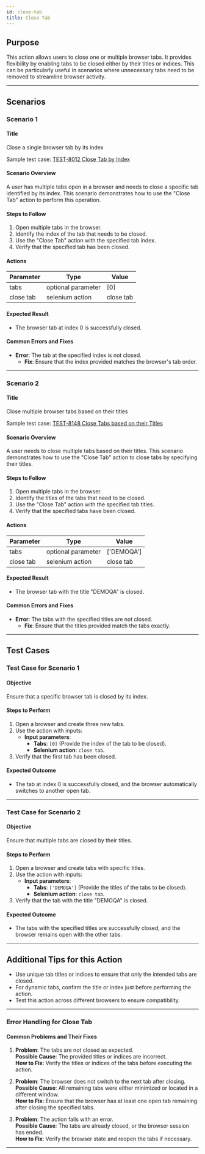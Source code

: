 ```yaml
---
id: close-tab
title: Close Tab
---
```


## Purpose
This action allows users to close one or multiple browser tabs. It provides flexibility by enabling tabs to be closed either by their titles or indices. This can be particularly useful in scenarios where unnecessary tabs need to be removed to streamline browser activity.

---

## Scenarios

### Scenario 1

#### Title
Close a single browser tab by its index  

Sample test case: [TEST-8012 Close Tab by Index](https://zeuz.zeuz.ai/Home/ManageTestCases/Edit/TEST-8012/)

#### Scenario Overview
A user has multiple tabs open in a browser and needs to close a specific tab identified by its index. This scenario demonstrates how to use the "Close Tab" action to perform this operation.

#### Steps to Follow
1. Open multiple tabs in the browser.
2. Identify the index of the tab that needs to be closed.
3. Use the "Close Tab" action with the specified tab index.
4. Verify that the specified tab has been closed.

#### Actions

| Parameter    | Type                | Value     |
|--------------|---------------------|-----------|
| tabs         | optional parameter  | [0]       |
| close tab    | selenium action     | close tab |

#### Expected Result
- The browser tab at index 0 is successfully closed.

#### Common Errors and Fixes
- **Error**: The tab at the specified index is not closed.
  - **Fix**: Ensure that the index provided matches the browser's tab order.

---

### Scenario 2

#### Title
Close multiple browser tabs based on their titles  

Sample test case: [TEST-8148 Close Tabs based on their Titles](https://zeuz.zeuz.ai/Home/ManageTestCases/Edit/TEST-8148/)

#### Scenario Overview
A user needs to close multiple tabs based on their titles. This scenario demonstrates how to use the "Close Tab" action to close tabs by specifying their titles.

#### Steps to Follow
1. Open multiple tabs in the browser.
2. Identify the titles of the tabs that need to be closed.
3. Use the "Close Tab" action with the specified tab titles.
4. Verify that the specified tabs have been closed.

#### Actions

| Parameter     | Type                | Value      |
|---------------|---------------------|------------|
| tabs          | optional parameter  | ['DEMOQA'] |
| close tab     | selenium action     | close tab  |

#### Expected Result
- The browser tab with the title "DEMOQA" is closed.

#### Common Errors and Fixes
- **Error**: The tabs with the specified titles are not closed.
  - **Fix**: Ensure that the titles provided match the tabs exactly.

---

## Test Cases

### Test Case for Scenario 1

#### Objective
Ensure that a specific browser tab is closed by its index.

#### Steps to Perform
1. Open a browser and create three new tabs.
2. Use the action with inputs:
   - **Input parameters**:
     - **Tabs**: `[0]` (Provide the index of the tab to be closed).
     - **Selenium action**: `close tab`.
3. Verify that the first tab has been closed.

#### Expected Outcome
- The tab at index 0 is successfully closed, and the browser automatically switches to another open tab.

---

### Test Case for Scenario 2

#### Objective
Ensure that multiple tabs are closed by their titles.

#### Steps to Perform
1. Open a browser and create tabs with specific titles.
2. Use the action with inputs:
   - **Input parameters**:
     - **Tabs**: `['DEMOQA']` (Provide the titles of the tabs to be closed).
     - **Selenium action**: `close tab`.
3. Verify that the tab with the title "DEMOQA" is closed.

#### Expected Outcome
- The tabs with the specified titles are successfully closed, and the browser remains open with the other tabs.

---

## Additional Tips for this Action
- Use unique tab titles or indices to ensure that only the intended tabs are closed.
- For dynamic tabs, confirm the title or index just before performing the action.
- Test this action across different browsers to ensure compatibility.

---

### Error Handling for Close Tab

#### Common Problems and Their Fixes
1. **Problem**: The tabs are not closed as expected.  
   **Possible Cause**: The provided titles or indices are incorrect.  
   **How to Fix**: Verify the titles or indices of the tabs before executing the action.

2. **Problem**: The browser does not switch to the next tab after closing.  
   **Possible Cause**: All remaining tabs were either minimized or located in a different window.  
   **How to Fix**: Ensure that the browser has at least one open tab remaining after closing the specified tabs.

3. **Problem**: The action fails with an error.  
   **Possible Cause**: The tabs are already closed, or the browser session has ended.  
   **How to Fix**: Verify the browser state and reopen the tabs if necessary.

---